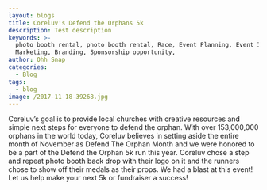 ```yaml
---
layout: blogs
title: Coreluv's Defend the Orphans 5k
description: Test description
keywords: >-
  photo booth rental, photo booth rental, Race, Event Planning, Event Ideas,
  Marketing, Branding, Sponsorship opportunity,
author: Ohh Snap
categories:
  - Blog
tags:
  - blog
image: /2017-11-18-39268.jpg
---
```

Coreluv’s goal is to provide local churches with creative resources and simple next steps for everyone to defend the orphan. With over 153,000,000 orphans in the world today, Coreluv believes in setting aside the entire month of November as Defend The Orphan Month and we were honored to be a part of the Defend the Orphan 5k run this year. Coreluv chose a step and repeat photo booth back drop with their logo on it and the runners chose to show off their medals as their props. We had a blast at this event\! Let us help make your next 5k or fundraiser a success\!&nbsp;

